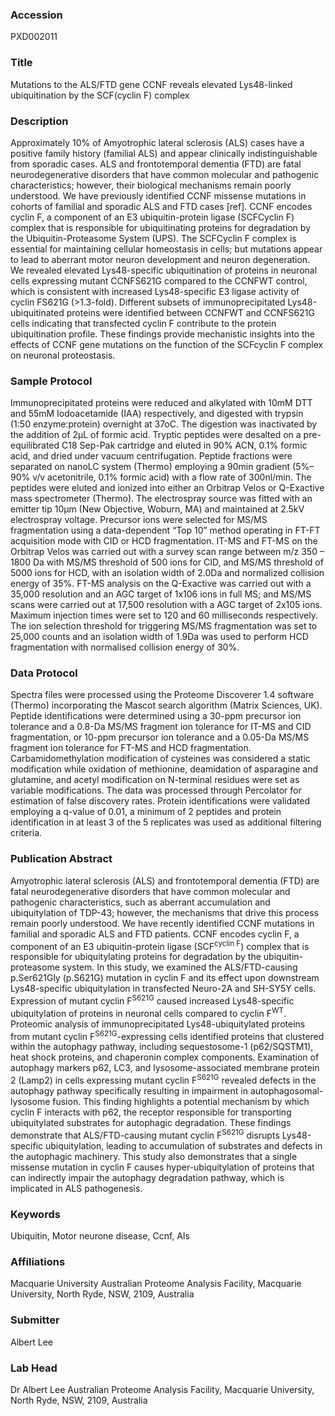 ### Accession
PXD002011

### Title
Mutations to the ALS/FTD gene CCNF reveals elevated Lys48-linked ubiquitination by the SCF(cyclin F) complex

### Description
Approximately 10% of Amyotrophic lateral sclerosis (ALS) cases have a positive family history (familial ALS) and appear clinically indistinguishable from sporadic cases. ALS and frontotemporal dementia (FTD) are fatal neurodegenerative disorders that have common molecular and pathogenic characteristics; however, their biological mechanisms remain poorly understood. We have previously identified CCNF missense mutations in cohorts of familial and sporadic ALS and FTD cases [ref]. CCNF encodes cyclin F, a component of an E3 ubiquitin-protein ligase (SCFCyclin F) complex that is responsible for ubiquitinating proteins for degradation by the Ubiquitin-Proteasome System (UPS). The SCFCyclin F complex is essential for maintaining cellular homeostasis in cells; but mutations appear to lead to aberrant motor neuron development and neuron degeneration. We revealed elevated Lys48-specific ubiquitination of proteins in neuronal cells expressing mutant CCNFS621G compared to the CCNFWT control, which is consistent with increased Lys48-specific E3 ligase activity of cyclin FS621G (>1.3-fold). Different subsets of immunoprecipitated Lys48-ubiquitinated proteins were identified between CCNFWT and CCNFS621G cells indicating that transfected cyclin F contribute to the protein ubiquitination profile. These findings provide mechanistic insights into the effects of CCNF gene mutations on the function of the SCFcyclin F complex on neuronal proteostasis.

### Sample Protocol
Immunoprecipitated proteins were reduced and alkylated with 10mM DTT and 55mM Iodoacetamide (IAA) respectively, and digested with trypsin (1:50 enzyme:protein) overnight at 37oC. The digestion was inactivated by the addition of 2µL of formic acid. Tryptic peptides were desalted on a pre-equilibrated C18 Sep-Pak cartridge and eluted in 90% ACN, 0.1% formic acid, and dried under vacuum centrifugation. Peptide fractions were separated on nanoLC system (Thermo) employing a 90min gradient (5%–90% v/v acetonitrile, 0.1% formic acid) with a flow rate of 300nl/min. The peptides were eluted and ionized into either an Orbitrap Velos or Q-Exactive mass spectrometer (Thermo). The electrospray source was fitted with an emitter tip 10μm (New Objective, Woburn, MA) and maintained at 2.5kV electrospray voltage. Precursor ions were selected for MS/MS fragmentation using a data-dependent “Top 10” method operating in FT-FT acquisition mode with CID or HCD fragmentation. IT-MS and FT-MS on the Orbitrap Velos was carried out with a survey scan range between m/z 350 – 1800 Da with MS/MS threshold of 500 ions for CID, and MS/MS threshold of 5000 ions for HCD, with an isolation width of 2.0Da and normalized collision energy of 35%. FT-MS analysis on the Q-Exactive was carried out with a 35,000 resolution and an AGC target of 1x106 ions in full MS; and MS/MS scans were carried out at 17,500 resolution with a AGC target of 2x105 ions. Maximum injection times were set to 120 and 60 milliseconds respectively. The ion selection threshold for triggering MS/MS fragmentation was set to 25,000 counts and an isolation width of 1.9Da was used to perform HCD fragmentation with normalised collision energy of 30%.

### Data Protocol
Spectra files were processed using the Proteome Discoverer 1.4 software (Thermo) incorporating the Mascot search algorithm (Matrix Sciences, UK). Peptide identifications were determined using a 30-ppm precursor ion tolerance and a 0.8-Da MS/MS fragment ion tolerance for IT-MS and CID fragmentation, or 10-ppm precursor ion tolerance and a 0.05-Da MS/MS fragment ion tolerance for FT-MS and HCD fragmentation. Carbamidomethylation modification of cysteines was considered a static modification while oxidation of methionine, deamidation of asparagine and glutamine, and acetyl modification on N-terminal residues were set as variable modifications. The data was processed through Percolator for estimation of false discovery rates. Protein identifications were validated employing a q-value of 0.01, a minimum of 2 peptides and protein identification in at least 3 of the 5 replicates was used as additional filtering criteria.

### Publication Abstract
Amyotrophic lateral sclerosis (ALS) and frontotemporal dementia (FTD) are fatal neurodegenerative disorders that have common molecular and pathogenic characteristics, such as aberrant accumulation and ubiquitylation of TDP-43; however, the mechanisms that drive this process remain poorly understood. We have recently identified CCNF mutations in familial and sporadic ALS and FTD patients. CCNF encodes cyclin F, a component of an E3 ubiquitin-protein ligase (SCF<sup>cyclin F</sup>) complex that is responsible for ubiquitylating proteins for degradation by the ubiquitin-proteasome system. In this study, we examined the ALS/FTD-causing p.Ser621Gly (p.S621G) mutation in cyclin F and its effect upon downstream Lys48-specific ubiquitylation in transfected Neuro-2A and SH-SY5Y cells. Expression of mutant cyclin F<sup>S621G</sup> caused increased Lys48-specific ubiquitylation of proteins in neuronal cells compared to cyclin F<sup>WT</sup>. Proteomic analysis of immunoprecipitated Lys48-ubiquitylated proteins from mutant cyclin F<sup>S621G</sup>-expressing cells identified proteins that clustered within the autophagy pathway, including sequestosome-1 (p62/SQSTM1), heat shock proteins, and chaperonin complex components. Examination of autophagy markers p62, LC3, and lysosome-associated membrane protein 2 (Lamp2) in cells expressing mutant cyclin F<sup>S621G</sup> revealed defects in the autophagy pathway specifically resulting in impairment in autophagosomal-lysosome fusion. This finding highlights a potential mechanism by which cyclin F interacts with p62, the receptor responsible for transporting ubiquitylated substrates for autophagic degradation. These findings demonstrate that ALS/FTD-causing mutant cyclin F<sup>S621G</sup> disrupts Lys48-specific ubiquitylation, leading to accumulation of substrates and defects in the autophagic machinery. This study also demonstrates that a single missense mutation in cyclin F causes hyper-ubiquitylation of proteins that can indirectly impair the autophagy degradation pathway, which is implicated in ALS pathogenesis.

### Keywords
Ubiquitin, Motor neurone disease, Ccnf, Als

### Affiliations
Macquarie University
Australian Proteome Analysis Facility, Macquarie University, North Ryde, NSW, 2109, Australia

### Submitter
Albert Lee

### Lab Head
Dr Albert Lee
Australian Proteome Analysis Facility, Macquarie University, North Ryde, NSW, 2109, Australia


